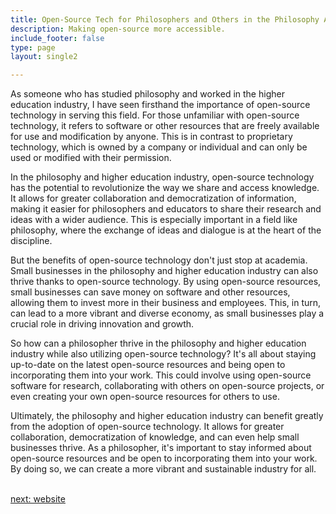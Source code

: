 ```yaml
---
title: Open-Source Tech for Philosophers and Others in the Philosophy And Higher Education  Industry
description: Making open-source more accessible.
include_footer: false
type: page
layout: single2

---
```


<p>
As someone who has studied philosophy and worked in the higher education industry, I have seen firsthand the importance of open-source technology in serving this field. For those unfamiliar with open-source technology, it refers to software or other resources that are freely available for use and modification by anyone. This is in contrast to proprietary technology, which is owned by a company or individual and can only be used or modified with their permission.

In the philosophy and higher education industry, open-source technology has the potential to revolutionize the way we share and access knowledge. It allows for greater collaboration and democratization of information, making it easier for philosophers and educators to share their research and ideas with a wider audience. This is especially important in a field like philosophy, where the exchange of ideas and dialogue is at the heart of the discipline.

But the benefits of open-source technology don't just stop at academia. Small businesses in the philosophy and higher education industry can also thrive thanks to open-source technology. By using open-source resources, small businesses can save money on software and other resources, allowing them to invest more in their business and employees. This, in turn, can lead to a more vibrant and diverse economy, as small businesses play a crucial role in driving innovation and growth.

So how can a philosopher thrive in the philosophy and higher education industry while also utilizing open-source technology? It's all about staying up-to-date on the latest open-source resources and being open to incorporating them into your work. This could involve using open-source software for research, collaborating with others on open-source projects, or even creating your own open-source resources for others to use.

Ultimately, the philosophy and higher education industry can benefit greatly from the adoption of open-source technology. It allows for greater collaboration, democratization of knowledge, and can even help small businesses thrive. As a philosopher, it's important to stay informed about open-source resources and be open to incorporating them into your work. By doing so, we can create a more vibrant and sustainable industry for all.

<br>
<a href="https://insights.workdojos.com/philosophers/website">next: website</a>
<br>
</p>